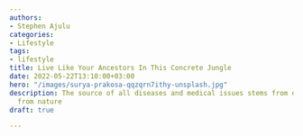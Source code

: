 ```yaml
---
authors:
- Stephen Ajulu
categories:
- Lifestyle
tags:
- lifestyle
title: Live Like Your Ancestors In This Concrete Jungle
date: 2022-05-22T13:10:00+03:00
hero: "/images/surya-prakosa-qqzqrn7ithy-unsplash.jpg"
description: The source of all diseases and medical issues stems from our disconnection
  from nature
draft: true

---
```

